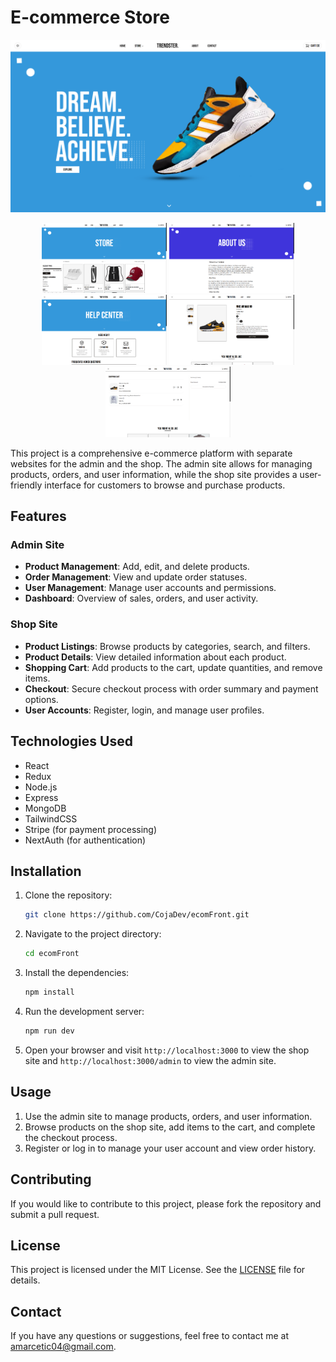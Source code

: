 # E-commerce Store

![E-commerce Store](ecom.png)
<p align="center">
  <img src="ecom2.png" alt="Screenshot 2" width="200">
  <img src="ecom3.png" alt="Screenshot 3" width="200">
  <img src="ecom4.png" alt="Screenshot 4" width="200">
  <img src="ecom5.png" alt="Screenshot 5" width="200">
  <img src="ecom6.png" alt="Screenshot 5" width="200">
</p>
This project is a comprehensive e-commerce platform with separate websites for the admin and the shop. The admin site allows for managing products, orders, and user information, while the shop site provides a user-friendly interface for customers to browse and purchase products.

## Features

### Admin Site

- **Product Management**: Add, edit, and delete products.
- **Order Management**: View and update order statuses.
- **User Management**: Manage user accounts and permissions.
- **Dashboard**: Overview of sales, orders, and user activity.

### Shop Site

- **Product Listings**: Browse products by categories, search, and filters.
- **Product Details**: View detailed information about each product.
- **Shopping Cart**: Add products to the cart, update quantities, and remove items.
- **Checkout**: Secure checkout process with order summary and payment options.
- **User Accounts**: Register, login, and manage user profiles.

## Technologies Used

- React
- Redux
- Node.js
- Express
- MongoDB
- TailwindCSS
- Stripe (for payment processing)
- NextAuth (for authentication)

## Installation

1. Clone the repository:
    ```sh
    git clone https://github.com/CojaDev/ecomFront.git
    ```

2. Navigate to the project directory:
    ```sh
    cd ecomFront
    ```

3. Install the dependencies:
    ```sh
    npm install
    ```

4. Run the development server:
    ```sh
    npm run dev
    ```

5. Open your browser and visit `http://localhost:3000` to view the shop site and `http://localhost:3000/admin` to view the admin site.

## Usage

1. Use the admin site to manage products, orders, and user information.
2. Browse products on the shop site, add items to the cart, and complete the checkout process.
3. Register or log in to manage your user account and view order history.

## Contributing

If you would like to contribute to this project, please fork the repository and submit a pull request.

## License

This project is licensed under the MIT License. See the [LICENSE](LICENSE) file for details.

## Contact

If you have any questions or suggestions, feel free to contact me at [amarcetic04@gmail.com](mailto:amarcetic04@gmail.com).
